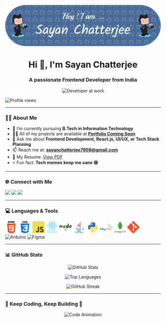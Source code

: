 ![logo](https://github.com/SayanChatterjee2005/SayanChatterjee2005/blob/main/github-header-image.png)
<h1 align="center">Hi 👋, I'm Sayan Chatterjee</h1>
<h3 align="center">A passionate Frontend Developer from India</h3>

<p align="center">
  <img src="https://media.tenor.com/IieZUsqoYCwAAAAM/developer.gif" width="400" alt="Developer at work">
</p>

<p align="left">
  <img src="https://komarev.com/ghpvc/?username=sayanchatterjee2005&label=Profile%20views&color=0e75b6&style=flat" alt="Profile views">
</p>

---

### 👨‍🎓 About Me

- 🌱 I’m currently pursuing **B.Tech in Information Technology**  
- 👨‍💻 All of my projects are available at **[Portfolio Coming Soon](#)**  
- 💬 Ask me about **Frontend Development, React.js, UI/UX, or Tech Stack Planning**  
- 📫 Reach me at: **sayanchatterjee7908@gmail.com**  
- 📄 My Resume: [View PDF](#) <!-- Replace with a live link -->
- ⚡ Fun fact: **Tech memes keep me sane 😄**

---

### 🌐 Connect with Me

<p align="left">
  <a href="https://twitter.com/sayan_314" target="blank"><img src="https://img.shields.io/badge/Twitter-1DA1F2?style=flat&logo=twitter&logoColor=white"/></a>
  <a href="https://linkedin.com/in/sayanchatterjee2005" target="blank"><img src="https://img.shields.io/badge/LinkedIn-0077B5?style=flat&logo=linkedin&logoColor=white"/></a>
  <a href="https://instagram.com/sayan_314" target="blank"><img src="https://img.shields.io/badge/Instagram-E4405F?style=flat&logo=instagram&logoColor=white"/></a>
</p>

---

### 💻 Languages & Tools

<p align="left">
  <img src="https://raw.githubusercontent.com/devicons/devicon/master/icons/html5/html5-original-wordmark.svg" alt="HTML" width="40" height="40"/>
  <img src="https://raw.githubusercontent.com/devicons/devicon/master/icons/css3/css3-original-wordmark.svg" alt="CSS" width="40" height="40"/>
  <img src="https://raw.githubusercontent.com/devicons/devicon/master/icons/javascript/javascript-original.svg" alt="JS" width="40" height="40"/>
  <img src="https://raw.githubusercontent.com/devicons/devicon/master/icons/react/react-original-wordmark.svg" alt="React" width="40" height="40"/>
  <img src="https://raw.githubusercontent.com/devicons/devicon/master/icons/nodejs/nodejs-original-wordmark.svg" alt="Node.js" width="40" height="40"/>
  <img src="https://raw.githubusercontent.com/devicons/devicon/master/icons/java/java-original.svg" alt="Java" width="40" height="40"/>
  <img src="https://raw.githubusercontent.com/devicons/devicon/master/icons/python/python-original.svg" alt="Python" width="40" height="40"/>
  <img src="https://raw.githubusercontent.com/devicons/devicon/master/icons/mysql/mysql-original-wordmark.svg" alt="MySQL" width="40" height="40"/>
  <img src="https://raw.githubusercontent.com/devicons/devicon/master/icons/mongodb/mongodb-original-wordmark.svg" alt="MongoDB" width="40" height="40"/>
  <img src="https://raw.githubusercontent.com/devicons/devicon/master/icons/git/git-original.svg" alt="Git" width="40" height="40"/>
  <img src="https://cdn.worldvectorlogo.com/logos/arduino-1.svg" alt="Arduino" width="40" height="40"/>
  <img src="https://www.vectorlogo.zone/logos/figma/figma-icon.svg" alt="Figma" width="40" height="40"/>
</p>

---

### 📊 GitHub Stats

<p align="center">
  <img src="https://github-readme-stats.vercel.app/api?username=sayanchatterjee2005&show_icons=true&theme=default" alt="GitHub Stats" />
</p>

<p align="center">
  <img src="https://github-readme-stats.vercel.app/api/top-langs?username=sayanchatterjee2005&layout=compact&show_icons=true" alt="Top Languages" />
</p>

<p align="center">
  <img src="https://github-readme-streak-stats.herokuapp.com/?user=sayanchatterjee2005" alt="GitHub Streak" />
</p>

---

### 🎯 Keep Coding, Keep Building 🚀

<p align="center">
  <img src="https://media.giphy.com/media/qgQUggAC3Pfv687qPC/giphy.gif" width="400" alt="Code Animation" />
</p>

